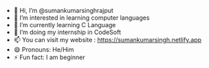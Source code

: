 - 👋 Hi, I’m @sumankumarsinghrajput
- 👀 I’m interested in learning computer languages
- 🌱 I’m currently learning C Language
- 💞️ I’m doing my internship in CodeSoft
- 📫 You can visit my website : https://sumankumarsingh.netlify.app
- 😄 Pronouns: He/Him
- ⚡ Fun fact: I am beginner

<!---
sumankumarsinghrajput/sumankumarsinghrajput is a ✨ special ✨ repository because its `README.md` (this file) appears on your GitHub profile.
You can click the Preview link to take a look at your changes.
--->
